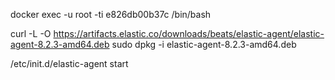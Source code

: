 

docker exec -u root -ti e826db00b37c /bin/bash

curl -L -O https://artifacts.elastic.co/downloads/beats/elastic-agent/elastic-agent-8.2.3-amd64.deb
sudo dpkg -i elastic-agent-8.2.3-amd64.deb

/etc/init.d/elastic-agent start
